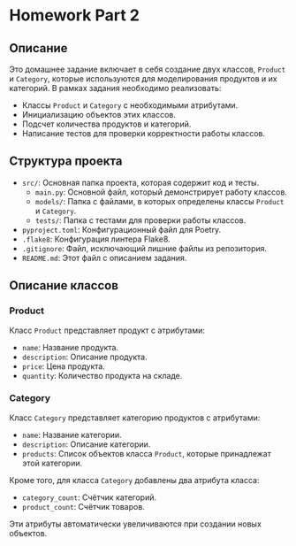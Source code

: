 # Homework Part 2

## Описание

Это домашнее задание включает в себя создание двух классов, `Product` и `Category`, которые используются для моделирования продуктов и их категорий. В рамках задания необходимо реализовать:

- Классы `Product` и `Category` с необходимыми атрибутами.
- Инициализацию объектов этих классов.
- Подсчет количества продуктов и категорий.
- Написание тестов для проверки корректности работы классов.

## Структура проекта

- `src/`: Основная папка проекта, которая содержит код и тесты.
  - `main.py`: Основной файл, который демонстрирует работу классов.
  - `models/`: Папка с файлами, в которых определены классы `Product` и `Category`.
  - `tests/`: Папка с тестами для проверки работы классов.
- `pyproject.toml`: Конфигурационный файл для Poetry.
- `.flake8`: Конфигурация линтера Flake8.
- `.gitignore`: Файл, исключающий лишние файлы из репозитория.
- `README.md`: Этот файл с описанием задания.

## Описание классов

### Product

Класс `Product` представляет продукт с атрибутами:

- `name`: Название продукта.
- `description`: Описание продукта.
- `price`: Цена продукта.
- `quantity`: Количество продукта на складе.

### Category

Класс `Category` представляет категорию продуктов с атрибутами:

- `name`: Название категории.
- `description`: Описание категории.
- `products`: Список объектов класса `Product`, которые принадлежат этой категории.

Кроме того, для класса `Category` добавлены два атрибута класса:

- `category_count`: Счётчик категорий.
- `product_count`: Счётчик товаров.

Эти атрибуты автоматически увеличиваются при создании новых объектов.



